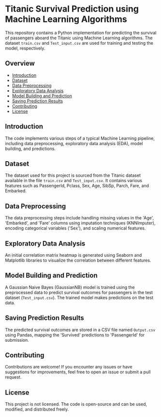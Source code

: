 # Titanic Survival Prediction using Machine Learning Algorithms

This repository contains a Python implementation for predicting the survival of passengers aboard the Titanic using Machine Learning algorithms. The dataset `train.csv` and `Test_input.csv` are used for training and testing the model, respectively.

## Overview

- [Introduction](#introduction)
- [Dataset](#dataset)
- [Data Preprocessing](#data-preprocessing)
- [Exploratory Data Analysis](#exploratory-data-analysis)
- [Model Building and Prediction](#model-building-and-prediction)
- [Saving Prediction Results](#saving-prediction-results)
- [Contributing](#contributing)
- [License](#license)

## Introduction

The code implements various steps of a typical Machine Learning pipeline, including data preprocessing, exploratory data analysis (EDA), model building, and predictions.

## Dataset

The dataset used for this project is sourced from the Titanic dataset available in the file `train.csv` and `Test_input.csv`. It contains various features such as PassengerId, Pclass, Sex, Age, SibSp, Parch, Fare, and Embarked.

## Data Preprocessing

The data preprocessing steps include handling missing values in the 'Age', 'Embarked', and 'Fare' columns using imputation techniques (KNNImputer), encoding categorical variables ('Sex'), and scaling numerical features.

## Exploratory Data Analysis

An initial correlation matrix heatmap is generated using Seaborn and Matplotlib libraries to visualize the correlation between different features.

## Model Building and Prediction

A Gaussian Naive Bayes (GaussianNB) model is trained using the preprocessed data to predict survival outcomes for passengers in the test dataset (`Test_input.csv`). The trained model makes predictions on the test data.

## Saving Prediction Results

The predicted survival outcomes are stored in a CSV file named `Output.csv` using Pandas, mapping the 'Survived' predictions to 'PassengerId' for submission.

## Contributing

Contributions are welcome! If you encounter any issues or have suggestions for improvements, feel free to open an issue or submit a pull request.

## License

This project is not licensed. The code is open-source and can be used, modified, and distributed freely.

